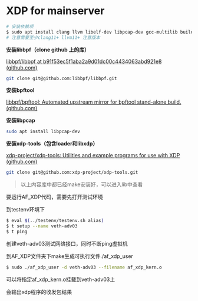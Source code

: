 # XDP for mainserver

```bash
# 安装依赖项
$ sudo apt install clang llvm libelf-dev libpcap-dev gcc-multilib build-essential
# 注意需要至少clang11+ llvm11+ 注意版本
```

**安装libbpf（clone github 上的库）**

[libbpf/libbpf at b91f53ec5f1aba2a9d01dc00c4434063abd921e8 (github.com)](https://github.com/libbpf/libbpf/tree/b91f53ec5f1aba2a9d01dc00c4434063abd921e8)

```bash
git clone git@github.com:libbpf/libbpf.git
```

**安装bpftool**

[libbpf/bpftool: Automated upstream mirror for bpftool stand-alone build. (github.com)](https://github.com/libbpf/bpftool)

**安装libpcap**

```bash
sudo apt install libpcap-dev
```

**安装xdp-tools（包含loader和libxdp）**

[xdp-project/xdp-tools: Utilities and example programs for use with XDP (github.com)](https://github.com/xdp-project/xdp-tools)

```bash
git clone git@github.com:xdp-project/xdp-tools.git
```

> 以上内容库中都已经make安装好，可以进入lib中查看

要运行AF_XDP代码，需要先打开测试环境

到testenv环境下

```bash
$ eval $(../testenv/testenv.sh alias)
$ t setup --name veth-adv03
$ t ping
```

创建veth-adv03测试网络接口，同时不断ping虚拟机

到AF_XDP文件夹下make生成可执行文件./af_xdp_user

```bash
$ sudo ./af_xdp_user -d veth-adv03 --filename af_xdp_kern.o
```

可以将指定af_xdp_kern.o挂载到veth-adv03上

会输出xdp程序的收发包结果